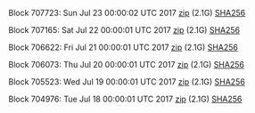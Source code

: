 Block 707723: Sun Jul 23 00:00:02 UTC 2017 [zip](https://transfer.sh/b13J9/bootstrap.dat.20170723.zip) (2.1G) [SHA256](https://transfer.sh/YjVbl/sha256.txt)

Block 707165: Sat Jul 22 00:00:01 UTC 2017 [zip](https://transfer.sh/uJYX2/bootstrap.dat.20170722.zip) (2.1G) [SHA256](https://transfer.sh/ZRbTB/sha256.txt)

Block 706622: Fri Jul 21 00:00:01 UTC 2017 [zip](https://transfer.sh/ANbmk/bootstrap.dat.20170721.zip) (2.1G) [SHA256](https://transfer.sh/6AwTT/sha256.txt)

Block 706073: Thu Jul 20 00:00:01 UTC 2017 [zip](https://transfer.sh/WyAF9/bootstrap.dat.20170720.zip) (2.1G) [SHA256](https://transfer.sh/5vHhK/sha256.txt)

Block 705523: Wed Jul 19 00:00:01 UTC 2017 [zip](https://transfer.sh/rskEp/bootstrap.dat.20170719.zip) (2.1G) [SHA256](https://transfer.sh/Zwjeo/sha256.txt)

Block 704976: Tue Jul 18 00:00:01 UTC 2017 [zip](https://transfer.sh/52GN8/bootstrap.dat.20170718.zip) (2.1G) [SHA256](https://transfer.sh/zUvi6/sha256.txt)
